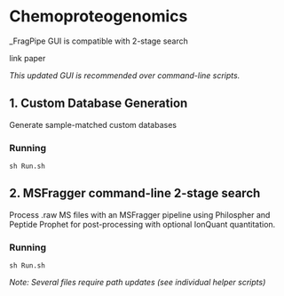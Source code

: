 # Chemoproteogenomics

_FragPipe GUI is compatible with 2-stage search 

link paper

_This updated GUI is recommended over command-line scripts._



## 1. Custom Database Generation

Generate sample-matched custom databases 

### Running

`sh Run.sh`

## 2. MSFragger command-line 2-stage search

Process .raw MS files with an MSFragger pipeline using Philospher and Peptide Prophet for post-processing with optional IonQuant quantitation.

### Running

`sh Run.sh`
 
_Note: Several files require path updates (see individual helper scripts)_

